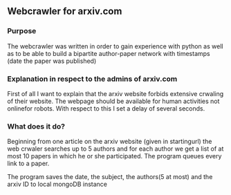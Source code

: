 ## Webcrawler for arxiv.com

### Purpose
The webcrawler was written in order to gain experience with python as well as to be able to build a bipartite author-paper network with timestamps (date the paper was published)

### Explanation in respect to the admins of arxiv.com
First of all I want to explain that the arxiv website forbids extensive crwaling of their website.
The webpage should be available for human activities not onlinefor robots.
With respect to this I set a delay of several seconds.

### What does it do?
Beginning from one article on the arxiv website (given in startingurl) the web crwaler searches up to 5 authors and for each author we get a list of at most 10 papers in which he or she participated.
The program queues every link to a paper.

The program saves the date, the subject, the authors(5 at most) and the arxiv ID to local mongoDB instance
